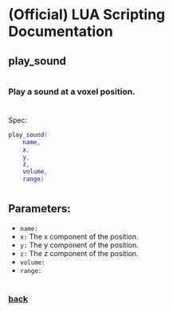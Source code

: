 
# (Official) LUA Scripting Documentation

## play_sound
#
### Play a sound at a voxel position.
#
Spec:
```lua
play_sound(
	name,
	x,
	y,
	z,
	volume,
	range)
```
#
## Parameters:
- `name:` 
- `x:` The x component of the position.
- `y:` The y component of the position.
- `z:` The z component of the position.
- `volume:` 
- `range:` 
#  

### [back](../sound)
